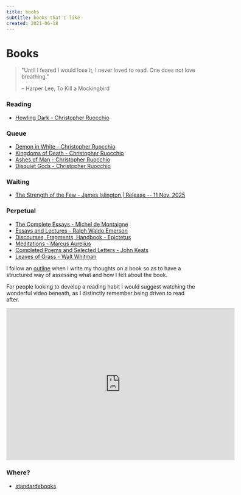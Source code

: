 ```yaml
---
title: books
subtitle: books that I like
created: 2021-06-18
---
```


# Books

> "Until I feared I would lose it, I never loved to read. One does not
> love breathing."
>
> – Harper Lee, To Kill a Mockingbird

### Reading

- [Howling Dark - Christopher Ruocchio](https://www.librarything.com/work/22571869/t/Howling-Dark)

### Queue

- [Demon in White - Christopher Ruocchio](https://www.librarything.com/work/23973185/t/Demon-in-White)
- [Kingdoms of Death - Christopher Ruocchio](https://www.librarything.com/work/27367838/t/Kingdoms-of-Death)
- [Ashes of Man - Christopher Ruocchio](https://www.librarything.com/work/28155519/t/Ashes-of-Man)
- [Disquiet Gods - Christopher Ruocchio](https://www.librarything.com/work/31329365/t/Disquiet-Gods)

### Waiting

- [The Strength of the Few - James Islington | Release -- 11 Nov, 2025](https://www.amazon.com/Strength-Few-2-Hierarchy/dp/1982141239/)

### Perpetual

- [The Complete Essays - Michel de Montaigne](https://www.librarything.com/work/15610)
- [Essays and Lectures - Ralph Waldo Emerson](https://www.librarything.com/work/37677)
- [Discourses, Fragments, Handbook - Epictetus](https://www.librarything.com/work/98004)
- [Meditations - Marcus Aurelius](https://www.librarything.com/work/15945)
- [Completed Poems and Selected Letters - John Keats](https://www.librarything.com/work/159870)
- [Leaves of Grass - Walt Whitman](https://www.librarything.com/work/5332)

I follow an [outline](book_outline.html) when I write my thoughts on a
book so as to have a structured way of assessing what and how I felt
about the book.

For people looking to develop a reading habit I would suggest watching
the wonderful video beneath, as I distinctly remember being driven to
read after.

<iframe src="https://www.youtube.com/embed/lIW5jBrrsS0" frameborder="0"
allow="accelerometer; autoplay; encrypted-media; gyroscope;
picture-in-picture" width=600 height=400
allowfullscreen></iframe>

### Where?

- [standardebooks](https://standardebooks.org/)
